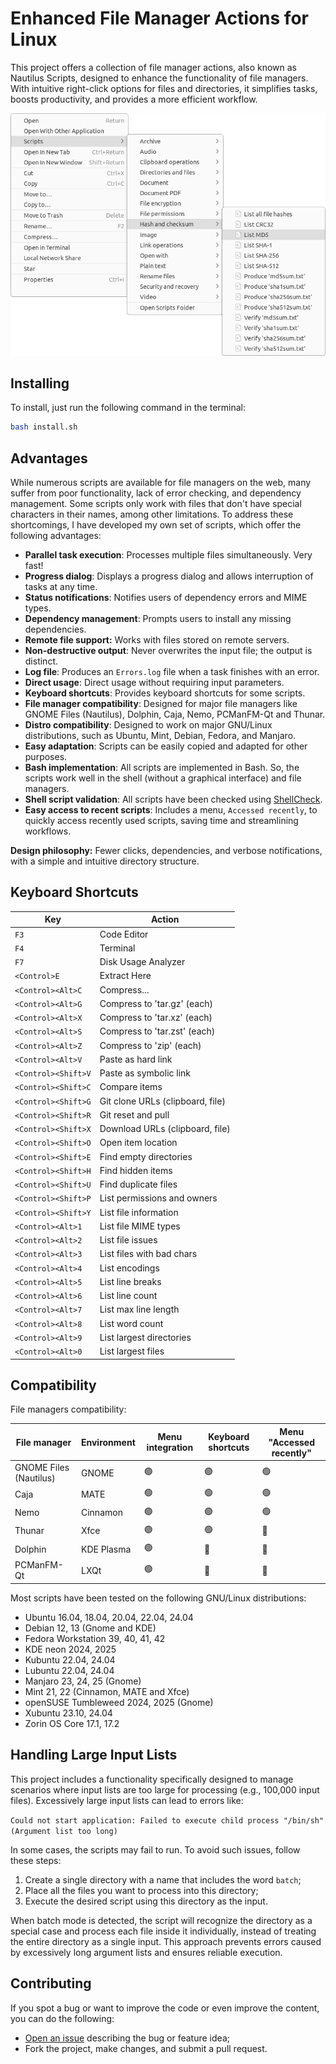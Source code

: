 # Enhanced File Manager Actions for Linux

This project offers a collection of file manager actions, also known as Nautilus Scripts, designed to enhance the functionality of file managers. With intuitive right-click options for files and directories, it simplifies tasks, boosts productivity, and provides a more efficient workflow.

![screenshot](.assets/screenshot.png)

## Installing

To install, just run the following command in the terminal:

```sh
bash install.sh
```

## Advantages

While numerous scripts are available for file managers on the web, many suffer from poor functionality, lack of error checking, and dependency management. Some scripts only work with files that don't have special characters in their names, among other limitations. To address these shortcomings, I have developed my own set of scripts, which offer the following advantages:

- **Parallel task execution**: Processes multiple files simultaneously. Very fast!
- **Progress dialog**: Displays a progress dialog and allows interruption of tasks at any time.
- **Status notifications**: Notifies users of dependency errors and MIME types.
- **Dependency management**: Prompts users to install any missing dependencies.
- **Remote file support:** Works with files stored on remote servers.
- **Non-destructive output**: Never overwrites the input file; the output is distinct.
- **Log file**: Produces an `Errors.log` file when a task finishes with an error.
- **Direct usage**: Direct usage without requiring input parameters.
- **Keyboard shortcuts**: Provides keyboard shortcuts for some scripts.
- **File manager compatibility**: Designed for major file managers like GNOME Files (Nautilus), Dolphin, Caja, Nemo, PCManFM-Qt and Thunar.
- **Distro compatibility**: Designed to work on major GNU/Linux distributions, such as Ubuntu, Mint, Debian, Fedora, and Manjaro.
- **Easy adaptation**: Scripts can be easily copied and adapted for other purposes.
- **Bash implementation**: All scripts are implemented in Bash. So, the scripts work well in the shell (without a graphical interface) and file managers.
- **Shell script validation**: All scripts have been checked using [ShellCheck](https://github.com/koalaman/shellcheck).
- **Easy access to recent scripts**: Includes a menu, `Accessed recently`, to quickly access recently used scripts, saving time and streamlining workflows.

**Design philosophy:** Fewer clicks, dependencies, and verbose notifications, with a simple and intuitive directory structure.

## Keyboard Shortcuts

| Key                 | Action                           |
| ------------------- | -------------------------------- |
| `F3`                | Code Editor                      |
| `F4`                | Terminal                         |
| `F7`                | Disk Usage Analyzer              |
| `<Control>E`        | Extract Here                     |
| `<Control><Alt>C`   | Compress...                      |
| `<Control><Alt>G`   | Compress to 'tar.gz' (each)      |
| `<Control><Alt>X`   | Compress to 'tar.xz' (each)      |
| `<Control><Alt>S`   | Compress to 'tar.zst' (each)     |
| `<Control><Alt>Z`   | Compress to 'zip' (each)         |
| `<Control><Alt>V`   | Paste as hard link               |
| `<Control><Shift>V` | Paste as symbolic link           |
| `<Control><Shift>C` | Compare items                    |
| `<Control><Shift>G` | Git clone URLs (clipboard, file) |
| `<Control><Shift>R` | Git reset and pull               |
| `<Control><Shift>X` | Download URLs (clipboard, file)  |
| `<Control><Shift>O` | Open item location               |
| `<Control><Shift>E` | Find empty directories           |
| `<Control><Shift>H` | Find hidden items                |
| `<Control><Shift>U` | Find duplicate files             |
| `<Control><Shift>P` | List permissions and owners      |
| `<Control><Shift>Y` | List file information            |
| `<Control><Alt>1`   | List file MIME types             |
| `<Control><Alt>2`   | List file issues                 |
| `<Control><Alt>3`   | List files with bad chars        |
| `<Control><Alt>4`   | List encodings                   |
| `<Control><Alt>5`   | List line breaks                 |
| `<Control><Alt>6`   | List line count                  |
| `<Control><Alt>7`   | List max line length             |
| `<Control><Alt>8`   | List word count                  |
| `<Control><Alt>9`   | List largest directories         |
| `<Control><Alt>0`   | List largest files               |

## Compatibility

File managers compatibility:

| File manager           | Environment | Menu integration | Keyboard shortcuts | Menu "Accessed recently" |
| ---------------------- | ----------- | ---------------- | ------------------ | ------------------------ |
| GNOME Files (Nautilus) | GNOME       | 🟢                | 🟢                  | 🟢                        |
| Caja                   | MATE        | 🟢                | 🟢                  | 🟢                        |
| Nemo                   | Cinnamon    | 🟢                | 🟢                  | 🟢                        |
| Thunar                 | Xfce        | 🟢                | 🟢                  | 🔴                        |
| Dolphin                | KDE Plasma  | 🟢                | 🔴                  | 🔴                        |
| PCManFM-Qt             | LXQt        | 🟢                | 🔴                  | 🔴                        |

Most scripts have been tested on the following GNU/Linux distributions:

- Ubuntu 16.04, 18.04, 20.04, 22.04, 24.04
- Debian 12, 13 (Gnome and KDE)
- Fedora Workstation 39, 40, 41, 42
- KDE neon 2024, 2025
- Kubuntu 22.04, 24.04
- Lubuntu 22.04, 24.04
- Manjaro 23, 24, 25 (Gnome)
- Mint 21, 22 (Cinnamon, MATE and Xfce)
- openSUSE Tumbleweed 2024, 2025 (Gnome)
- Xubuntu 23.10, 24.04
- Zorin OS Core 17.1, 17.2

## Handling Large Input Lists

This project includes a functionality specifically designed to manage scenarios where input lists are too large for processing (e.g., 100,000 input files). Excessively large input lists can lead to errors like:

`Could not start application: Failed to execute child process "/bin/sh" (Argument list too long)`

In some cases, the scripts may fail to run. To avoid such issues, follow these steps:

1. Create a single directory with a name that includes the word `batch`;
2. Place all the files you want to process into this directory;
3. Execute the desired script using this directory as the input.

When batch mode is detected, the script will recognize the directory as a special case and process each file inside it individually, instead of treating the entire directory as a single input.
This approach prevents errors caused by excessively long argument lists and ensures reliable execution.

## Contributing

If you spot a bug or want to improve the code or even improve the content, you can do the following:

- [Open an issue](https://github.com/cfgnunes/nautilus-scripts/issues/new)
  describing the bug or feature idea;
- Fork the project, make changes, and submit a pull request.
